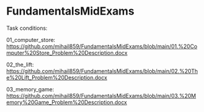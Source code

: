 # FundamentalsMidExams
Task conditions:

01_computer_store: https://github.com/mihail859/FundamentalsMidExams/blob/main/01.%20Computer%20Store_Problem%20Description.docx

02_the_lift:
https://github.com/mihail859/FundamentalsMidExams/blob/main/02.%20The%20Lift_Problem%20Description.docx


03_memory_game:
https://github.com/mihail859/FundamentalsMidExams/blob/main/03.%20Memory%20Game_Problem%20Description.docx

